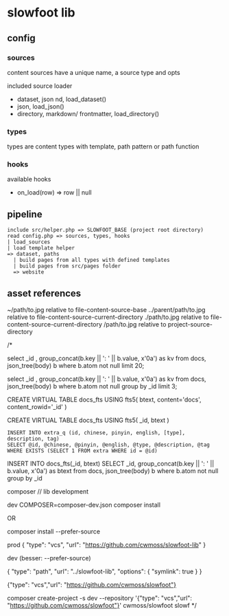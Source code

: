 # slowfoot lib

## config

### sources

content sources have a unique name, a source type and opts

included source loader
* dataset, json nd, load_dataset()
* json, load_json()
* directory, markdown/ frontmatter, load_directory()

### types

types are content types with template, path pattern or path function

### hooks

available hooks
* on_load(row) => row || null

## pipeline

    include src/helper.php => SLOWFOOT_BASE (project root directory)
    read config.php => sources, types, hooks
    | load_sources
    | load template helper
    => dataset, paths
      | build pages from all types with defined templates
      | build pages from src/pages folder
      => website

## asset references

~/path/to.jpg           relative to file-content-source-base
../parent/path/to.jpg   relative to file-content-source-current-directory
./path/to.jpg           relative to file-content-source-current-directory
/path/to.jpg            relative to project-source-directory


/*

select _id , group_concat(b.key || ': ' ||  b.value, x'0a') as kv from docs, json_tree(body) b where b.atom not null limit 20;

select _id , group_concat(b.key || ': ' ||  b.value, x'0a') as kv from docs, json_tree(body) b where b.atom not null group by _id limit 3;


CREATE VIRTUAL TABLE docs_fts USING fts5(
    btext, 
    content='docs', 
    content_rowid='_id' 
)

CREATE VIRTUAL TABLE docs_fts USING fts5(
    _id,
    btext
)

    INSERT INTO extra_q (id, chinese, pinyin, english, [type], description, tag)
    SELECT @id, @chinese, @pinyin, @english, @type, @description, @tag
    WHERE EXISTS (SELECT 1 FROM extra WHERE id = @id)

INSERT INTO docs_fts(_id, btext) 
SELECT _id, group_concat(b.key || ': ' ||  b.value, x'0a') as btext from docs, json_tree(body) b where b.atom not null group by _id

composer // lib development

dev
COMPOSER=composer-dev.json composer install

OR 

composer install --prefer-source

prod
{
    "type": "vcs",
    "url": "https://github.com/cwmoss/slowfoot-lib"
}

dev (besser: --prefer-source)

{
    "type": "path",
    "url": "../slowfoot-lib",
    "options": {
        "symlink": true
        }
}

{"type": "vcs","url": "https://github.com/cwmoss/slowfoot"}

composer create-project -s dev --repository '{"type": "vcs","url": "https://github.com/cwmoss/slowfoot"}' cwmoss/slowfoot slowf
*/